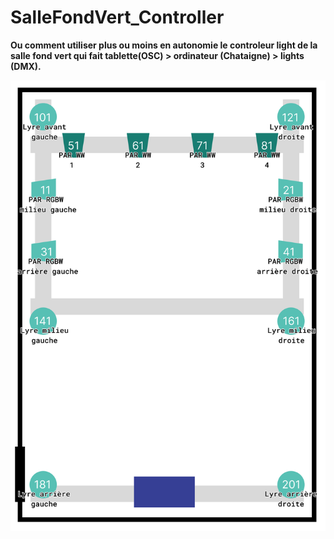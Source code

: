 # SalleFondVert_Controller

**Ou comment utiliser plus ou moins en autonomie le controleur light de la salle fond vert qui fait tablette(OSC) > ordinateur (Chataigne) > lights (DMX).**

<!-- Le patch sur Chataigne : modifier les variables dans Chataigne pour les renvoyer en OSC ? et notamment pouvoir rallumer après un blackout ?
Blackout c'est un toggle ?

L'interface Android sur PureData puis Processing.


Faire une explication de l'interface et de ce qui controle quoi,  + photo

-->

![Plan de fire'](./images/planFeu.png) 